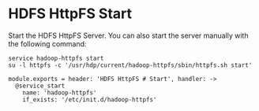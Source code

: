 
# HDFS HttpFS Start

Start the HDFS HttpFS Server. You can also start the server
manually with the following command:

```
service hadoop-httpfs start
su -l httpfs -c '/usr/hdp/current/hadoop-httpfs/sbin/httpfs.sh start'
```

    module.exports = header: 'HDFS HttpFS # Start', handler: ->
      @service_start
        name: 'hadoop-httpfs'
        if_exists: '/etc/init.d/hadoop-httpfs'
